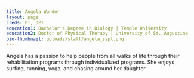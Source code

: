 ```yaml
---
title: Angela Wunder
layout: page
creds: PT, DPT
education1: Bachelor's Degree in Biology | Temple University
education2: Doctor of Physical Therapy | University of St. Augustine
bio-thumbnail: uploads/staff/angela_sspt.png
---
```


Angela has a passion to help people from all walks of life through their rehabilitation programs through individualized programs. She enjoys surfing, running, yoga, and chasing around her daughter.
